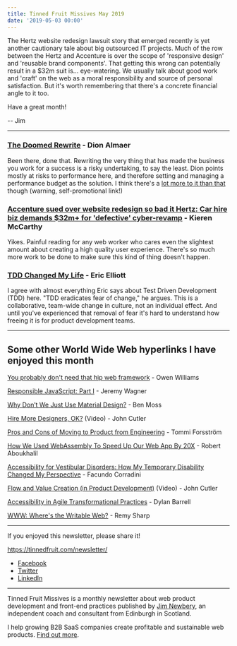 ```yaml
---
title: Tinned Fruit Missives May 2019
date: '2019-05-03 00:00'
---
```


The Hertz website redesign lawsuit story that emerged recently is yet another cautionary tale about big outsourced IT projects. Much of the row between the Hertz and Accenture is over the scope of 'responsive design' and 'reusable brand components'. That getting this wrong can potentially result in a $32m suit is... eye-watering. We usually talk about good work and 'craft' on the web as a moral responsibility and source of personal satisfaction. But it's worth remembering that there's a concrete financial angle to it too.

Have a great month!

-- Jim

---

### [The Doomed Rewrite](https://blog.almaer.com/the-doomed-rewrite/) - Dion Almaer

Been there, done that. Rewriting the very thing that has made the business you work for a success is a risky undertaking, to say the least. Dion points mostly at risks to performance here, and therefore setting and managing a performance budget as the solution. I think there's a [lot more to it than that](https://tinnedfruit.com/articles/create-your-own-dysfunctional-single-page-app.html) though (warning, self-promotional link!)

### [Accenture sued over website redesign so bad it Hertz: Car hire biz demands $32m+ for 'defective' cyber-revamp](https://www.theregister.co.uk/2019/04/23/hertz_accenture_lawsuit/) -  Kieren McCarthy

Yikes. Painful reading for any web worker who cares even the slightest amount about creating a high quality user experience. There's so much more work to be done to make sure this kind of thing doesn't happen.

### [TDD Changed My Life](https://medium.com/javascript-scene/tdd-changed-my-life-5af0ce099f80) - Eric Elliott

I agree with almost everything Eric says about Test Driven Development (TDD) here. "TDD eradicates fear of change," he argues. This is a collaborative, team-wide change in culture, not an individual effect. And until you've experienced that removal of fear it's hard to understand how freeing it is for product development teams.

---

## Some other World Wide Web hyperlinks I have enjoyed this month

[You probably don't need that hip web framework](https://char.gd/blog/2019/you-dont-need-that-hipster-web-framework) - Owen Williams

[Responsible JavaScript: Part I](https://alistapart.com/article/responsible-javascript-part-1/) - Jeremy Wagner

[Why Don’t We Just Use Material Design?](https://www.webdesignerdepot.com/2019/04/why-dont-we-just-use-material-design/) - Ben Moss

[Hire More Designers, OK?](https://amplitude.com/blog/hire-more-designers) (Video) - John Cutler

[Pros and Cons of Moving to Product from Engineering](https://medium.com/@forssto/pros-and-cons-of-moving-to-product-from-engineering-31d178d3fba9) - Tommi Forsström

[How We Used WebAssembly To Speed Up Our Web App By 20X](https://www.smashingmagazine.com/2019/04/webassembly-speed-web-app/) - Robert Aboukhalil

[Accessibility for Vestibular Disorders: How My Temporary Disability Changed My Perspective](https://alistapart.com/article/accessibility-for-vestibular/) - Facundo Corradini

[Flow and Value Creation (in Product Development)](https://www.youtube.com/watch?v=-feZ_Th4oCU) (Video) - John Cutler

[Accessibility in Agile Transformational Practices](https://www.deque.com/blog/accessibility-in-agile-transformational-practices/) - Dylan Barrell

[WWW: Where's the Writable Web?](https://remysharp.com/2019/02/21/www-wheres-the-writable-web) - Remy Sharp

---

If you enjoyed this newsletter, please share it!

https://tinnedfruit.com/newsletter/

* [Facebook](https://v.gd/Yq5MWW)
* [Twitter](https://v.gd/1SYOdJ)
* [LinkedIn](https://v.gd/LevaZh)

---

Tinned Fruit Missives is a monthly newsletter about web product development and front-end practices published by [Jim Newbery](https://tinnedfruit.com), an independent coach and consultant from Edinburgh in Scotland.

I help growing B2B SaaS companies create profitable and sustainable web products. [Find out more](https://tinnedfruit.com).
